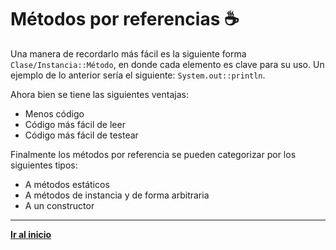 # Métodos por referencias :coffee:

Una manera de recordarlo más fácil es la siguiente forma `Clase/Instancia::Método`, en donde cada elemento es clave para su uso. Un ejemplo de lo anterior sería el siguiente: `System.out::println`.


Ahora bien se tiene las siguientes ventajas:
- Menos código
- Código más fácil de leer
- Código más fácil de testear

Finalmente los métodos por referencia se pueden categorizar por los siguientes tipos:
- A métodos estáticos
- A métodos de instancia y de forma arbitraria
- A un constructor

---

[**Ir al inicio**](../../README.md)